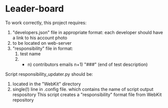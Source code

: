 Leader-board
============

To work correctly, this project requires:

1) "developers.json" file in appropriate format: each developer should have a link to his account photo
2) to be located on web-server
3) "responsibility" file in format:
    1) test name
    2) - n) contributors emails
    n+1) "###" (end of test description)

Script responsibility_updater.py should be:
1) located in the "WebKit" directory
2) single(!) line in .config file. which contains the name of script output respository
This script creates a "responsibility" format file from WebKit repository
